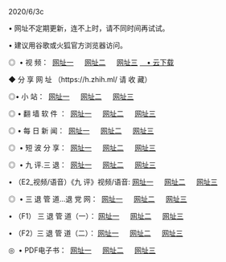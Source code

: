 <p>2020/6/3c
<p>• 网址不定期更新，连不上时，请不同时间再试试。
<p>• 建议用谷歌或火狐官方浏览器访问。
<p>◎  • 视 频： 
<a href="http://hiq.aud.bar/" target="_blank">网址一</a> 　 
<a href="http://hty.aud.bar/" target="_blank">网址二</a> 　 
<a href="http://hqj.aud.bar/b.html" target="_blank">网址三</a>
<a href="https://yadi.sk/d/d0sUeAOpal3njw" target="_blank">　• 云下载 </a></p>
<p>◆ 分 享 网 址 （https://h.zhih.ml/ 请 收 藏） </p>

<p>◎•  小 站：  
<a href="http://hiq.aud.bar/f.html" target="_blank">网址一</a> 　 
<a href="http://hty.aud.bar/h.html" target="_blank">网址二</a> 　 
<a href="http://hqj.aud.bar/k/" target="_blank">网址三</a></p><p>

<p>◎  • 翻 墙 软 件 ：  
<a href="http://hiq.aud.bar/ff/" target="_blank">网址一</a> 　 
<a href="http://hty.aud.bar/s/read/a1_nd.html" target="_blank">网址二</a> 　 
<a href="http://hqj.aud.bar/ff/index.html" target="_blank">网址三</a></p>
<p>◎  • 每 日 新 闻：  
<a href="http://hiq.aud.bar/day/" target="_blank">网址一</a> 　 
<a href="http://hty.aud.bar/day/" target="_blank">网址二</a> 　 
<a href="http://hqj.aud.bar/day/index.html" target="_blank">网址三</a></p>
<p>◎   • 短 波 分 享：  
<a href="http://hiq.aud.bar/h/" target="_blank">网址一</a> 　 
<a href="http://hqj.aud.bar/h/" target="_blank">网址二</a> 　 
<a href="http://hty.aud.bar/h/index.html" target="_blank">网址三</a></p>
<p>◎   • 九 评.三 退：  
<a href="http://hiq.aud.bar/t/" target="_blank">网址一</a> 　 
<a href="http://hqj.aud.bar/v2/index.html" target="_blank">网址二</a> 　 
<a href="http://hty.aud.bar/tt/index.html" target="_blank">网址三</a> 　</p>
<p>  • （E2_视频/语音）《九 评》视频/语音: 
<a href="http://hiq.aud.bar/7738.html" target="_blank">网址一</a> 　 
<a href="http://hqj.aud.bar/7614.html" target="_blank">网址二</a> 　 
<a href="http://hty.aud.bar/7633.html" target="_blank">网址三</a></p>
<p>◎   • 三 退 管 道...退 党 网：  
<a href="http://hiq.aud.bar/go/td1.html" target="_blank">网址一</a> 　 
<a href="http://hqj.aud.bar/go/td2.html" target="_blank">网址二</a> 　 
<a href="http://hty.aud.bar/go/td3.html" target="_blank">网址三</a></p>
<p>  • （F1） 三 退 管 道（一）： 
<a href="http://hiq.aud.bar/dd/" target="_blank">网址一</a> 　 
<a href="http://hqj.aud.bar/s/read/a1_tdx.html" target="_blank">网址二</a> 　 
<a href="http://hty.aud.bar/dd/" target="_blank">网址三</a></p>
<p>  • （F2）三 退 管 道（二）： 
<a href="http://hqj.aud.bar/d/" target="_blank">网址一</a> 　 
<a href="http://hiq.aud.bar/d/index.html" target="_blank">网址二</a> 　 
<a href="http://hty.aud.bar/d/" target="_blank">网址三</a></p>
<p>◎   • PDF电子书：  
<a href="http://hiq.aud.bar/p/" target="_blank">网址一</a> 　 
<a href="http://hty.aud.bar/p/index.html" target="_blank">网址二</a> 　 
<a href="http://hqj.aud.bar/p/" target="_blank">网址三</a></p>
